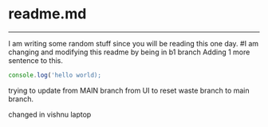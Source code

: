 # readme.md
<hr>

I am writing some random stuff since you will be reading this one day.
#I am changing and modifying this readme by being in b1 branch
Adding 1 more sentence to this.

```javascript
console.log('hello world);
```

trying to update from MAIN branch from UI to reset waste branch to main branch.



changed in vishnu laptop